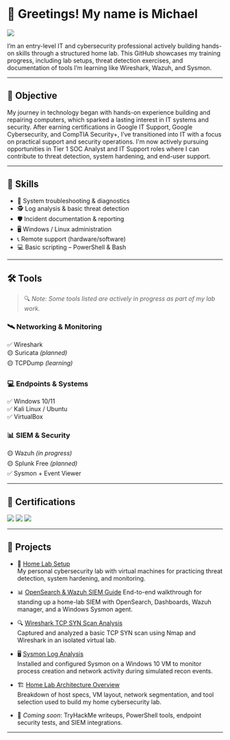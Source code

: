 # 👋 Greetings! My name is Michael

<a href="https://linkedin.com/in/michael-rondon-312b03314">
  <img src="https://img.shields.io/badge/-LinkedIn-0072b1?&style=for-the-badge&logo=linkedin&logoColor=white" />
</a>

I’m an entry-level IT and cybersecurity professional actively building hands-on skills through a structured home lab. This GitHub showcases my training progress, including lab setups, threat detection exercises, and documentation of tools I’m learning like Wireshark, Wazuh, and Sysmon.

---

## 🎯 Objective

My journey in technology began with hands-on experience building and repairing computers, which sparked a lasting interest in IT systems and security. After earning certifications in Google IT Support, Google Cybersecurity, and CompTIA Security+, I’ve transitioned into IT with a focus on practical support and security operations. I'm now actively pursuing opportunities in Tier 1 SOC Analyst and IT Support roles where I can contribute to threat detection, system hardening, and end-user support.

---

## 🧠 Skills

- 🔧 System troubleshooting & diagnostics  
- 🕵️ Log analysis & basic threat detection  
- 🛡️ Incident documentation & reporting  
- 🖥️ Windows / Linux administration  
- 📞 Remote support (hardware/software)  
- 💻 Basic scripting – PowerShell & Bash

---

## 🛠️ Tools

> 🔍 *Note: Some tools listed are actively in progress as part of my lab work.*

### 🛰️ Networking & Monitoring
✅ Wireshark  
🟡 Suricata *(planned)*  
🟡 TCPDump *(learning)*

### 💻 Endpoints & Systems
✅ Windows 10/11  
✅ Kali Linux / Ubuntu  
✅ VirtualBox

### 📊 SIEM & Security
🟡 Wazuh *(in progress)*  
🟡 Splunk Free *(planned)*  
✅ Sysmon + Event Viewer

---

## 📜 Certifications

<div>
  <img src="https://img.shields.io/badge/Google%20IT%20Support-34A853?style=for-the-badge&logo=Google&logoColor=white" />
  <img src="https://img.shields.io/badge/Google%20Cybersecurity-4285F4?style=for-the-badge&logo=Google&logoColor=white" />
  <img src="https://img.shields.io/badge/-Security%2B-FF0000?&style=for-the-badge&logo=CompTIA&logoColor=white" />
</div>

---

## 📂 Projects

- 🧪 [Home Lab Setup](https://github.com/MikeyRondon/home-lab-setup)  
  My personal cybersecurity lab with virtual machines for practicing threat detection, system hardening, and monitoring.

- 📊 [OpenSearch & Wazuh SIEM Guide](https://github.com/MikeyRondon/home-lab-setup/blob/main/docs/OpenSearch-Wazuh-SIEM-Guide.md)
  End-to-end walkthrough for standing up a home-lab SIEM with OpenSearch, Dashboards, Wazuh manager, and a Windows Sysmon agent.

- 🔍 [Wireshark TCP SYN Scan Analysis](https://github.com/MikeyRondon/home-lab-setup/blob/main/wireshark-scan-analysis.md)  
  Captured and analyzed a basic TCP SYN scan using Nmap and Wireshark in an isolated virtual lab.

- 🖥️ [Sysmon Log Analysis](https://github.com/MikeyRondon/home-lab-setup/blob/main/sysmon-log-analysis.md)  
  Installed and configured Sysmon on a Windows 10 VM to monitor process creation and network activity during simulated recon events.

- 🏗️ [Home Lab Architecture Overview](https://github.com/MikeyRondon/home-lab-setup/blob/main/setup-overview.md)  
  Breakdown of host specs, VM layout, network segmentation, and tool selection used to build my home cybersecurity lab.

- 🚧 _Coming soon_: TryHackMe writeups, PowerShell tools, endpoint security tests, and SIEM integrations.


---

